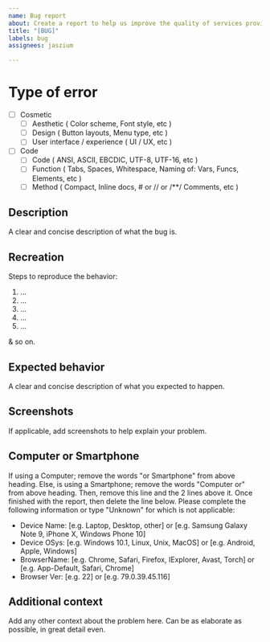 ```yaml
---
name: Bug report
about: Create a report to help us improve the quality of services provided
title: "[BUG]"
labels: bug
assignees: jaszium

---
```


# Type of error
- [ ] Cosmetic
    - [ ] Aesthetic ( Color scheme, Font style, etc )
    - [ ] Design ( Button layouts, Menu type, etc )
    - [ ] User interface / experience ( UI / UX, etc )
- [ ] Code
    - [ ] Code ( ANSI, ASCII, EBCDIC, UTF-8, UTF-16, etc )
    - [ ] Function ( Tabs, Spaces, Whitespace, Naming of: Vars, Funcs, Elements, etc )
    - [ ] Method ( Compact, Inline docs, # or // or /**/ Comments, etc )
## Description
A clear and concise description of what the bug is.
## Recreation
Steps to reproduce the behavior:
1) ...
2) ...
3) ...
4) ...
5) ...

& so on.
## Expected behavior
A clear and concise description of what you expected to happen.
## Screenshots
If applicable, add screenshots to help explain your problem.
## Computer or Smartphone
If using a Computer; remove the words "or Smartphone" from above heading.
Else, is using a Smartphone; remove the words "Computer or" from above heading.
Then, remove this line and the 2 lines above it. Once finished with the report, then delete the line below.
Please complete the following information or type "Unknown" for which is not applicable:
 - Device Name: [e.g. Laptop, Desktop, other] or [e.g. Samsung Galaxy Note 9, iPhone X, Windows Phone 10]
 - Device OSys: [e.g. Windows 10.1, Linux, Unix, MacOS] or [e.g. Android, Apple, Windows]
 - BrowserName: [e.g. Chrome, Safari, Firefox, IExplorer, Avast, Torch] or [e.g. App-Default, Safari, Chrome]
 - Browser Ver: [e.g. 22] or [e.g. 79.0.39.45.116]
## Additional context
Add any other context about the problem here.
Can be as elaborate as possible, in great detail even.
